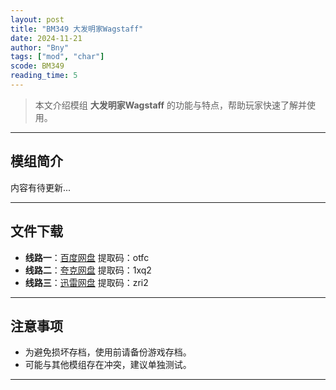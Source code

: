 ```yaml
---
layout: post
title: "BM349 大发明家Wagstaff"
date: 2024-11-21
author: "Bny"
tags: ["mod", "char"]
scode: BM349
reading_time: 5
---
```


> 本文介绍模组 **大发明家Wagstaff** 的功能与特点，帮助玩家快速了解并使用。

---

## 模组简介

内容有待更新...

---


## 文件下载
- **线路一**：[百度网盘](https://pan.baidu.com/s/1IaHyO9FdPo4uav2aytIF0Q?pwd=otfc)  提取码：otfc  
- **线路二**：[夸克网盘](https://pan.quark.cn/s/8055fecdea58?pwd=1xq2)  提取码：1xq2  
- **线路三**：[迅雷网盘](https://pan.xunlei.com/s/VOCCbVWMjiygokyKG9OUQWpnA1?pwd=zri2)  提取码：zri2  

---

## 注意事项
- 为避免损坏存档，使用前请备份游戏存档。
- 可能与其他模组存在冲突，建议单独测试。

---

